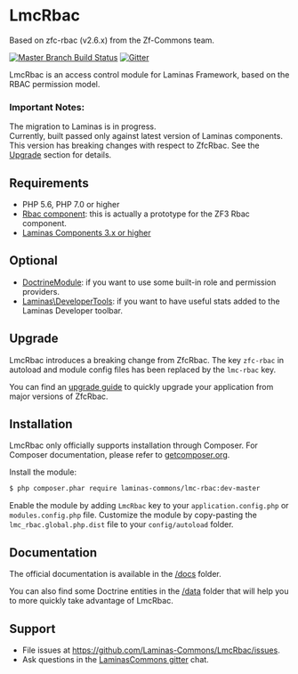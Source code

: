 # LmcRbac

Based on zfc-rbac (v2.6.x) from the Zf-Commons team.


<!--
[![Coverage Status](https://coveralls.io/repos/ZF-Commons/zfc-rbac/badge.png)](https://coveralls.io/r/ZF-Commons/zfc-rbac)
[![Latest Stable Version](https://poser.pugx.org/zf-commons/zfc-rbac/v/stable.png)](https://packagist.org/packages/zf-commons/zfc-rbac)
[![Latest Unstable Version](https://poser.pugx.org/zf-commons/zfc-rbac/v/unstable.png)](https://packagist.org/packages/zf-commons/zfc-rbac)
[![Scrutinizer Quality Score](https://scrutinizer-ci.com/g/ZF-Commons/zfc-rbac/badges/quality-score.png?s=685a2b34dc626a0af9934f9c8d246b68a8cac884)](https://scrutinizer-ci.com/g/ZF-Commons/zfc-rbac/)
[![Total Downloads](https://poser.pugx.org/zf-commons/zfc-rbac/downloads.png)](https://packagist.org/packages/zf-commons/zfc-rbac)
-->
[![Master Branch Build Status](https://travis-ci.org/Laminas-Commons/LmcRbac.svg?branch=master)](http://travis-ci.org/Laminas-Commons/LmcRbac)
[![Gitter](https://badges.gitter.im/LaminasCommons/community.svg)](https://gitter.im/LaminasCommons/community?utm_source=badge&utm_medium=badge&utm_campaign=pr-badge)


LmcRbac is an access control module for Laminas Framework, based on the RBAC permission model.

### Important Notes:  

The migration to Laminas is in progress.  
Currently, built passed only against latest version of Laminas components.   
This version has breaking changes with respect to ZfcRbac. See the [Upgrade](#upgrade) section for details.


## Requirements

- PHP 5.6, PHP 7.0 or higher
- [Rbac component](https://github.com/zf-fr/rbac): this is actually a prototype for the ZF3 Rbac component.
- [Laminas Components 3.x or higher](http://www.github.com/laminas)

> 

## Optional

- [DoctrineModule](https://github.com/doctrine/DoctrineModule): if you want to use some built-in role and permission providers.
- [Laminas\DeveloperTools](https://github.com/laminas/Laminas\DeveloperTools): if you want to have useful stats added to
the Laminas Developer toolbar.

## Upgrade

LmcRbac introduces a breaking change from ZfcRbac.  The key `zfc-rbac` in autoload and module config files has been replaced
by the `lmc-rbac` key.

You can find an [upgrade guide](UPGRADE.md) to quickly upgrade your application from major versions of ZfcRbac.

## Installation

LmcRbac only officially supports installation through Composer. For Composer documentation, please refer to
[getcomposer.org](http://getcomposer.org/).

Install the module:

```sh
$ php composer.phar require laminas-commons/lmc-rbac:dev-master
```

Enable the module by adding `LmcRbac` key to your `application.config.php` or `modules.config.php` file. Customize the module by copy-pasting
the `lmc_rbac.global.php.dist` file to your `config/autoload` folder.

## Documentation

The official documentation is available in the [/docs](/docs) folder.

You can also find some Doctrine entities in the [/data](/data) folder that will help you to more quickly take advantage
of LmcRbac.

## Support

- File issues at https://github.com/Laminas-Commons/LmcRbac/issues.
- Ask questions in the [LaminasCommons gitter](https://gitter.im/LaminasCommons) chat.
